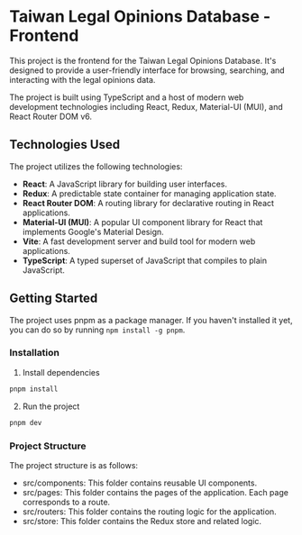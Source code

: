 # Taiwan Legal Opinions Database - Frontend

This project is the frontend for the Taiwan Legal Opinions Database. It's designed to provide a user-friendly interface for browsing, searching, and interacting with the legal opinions data.

The project is built using TypeScript and a host of modern web development technologies including React, Redux, Material-UI (MUI), and React Router DOM v6.

## Technologies Used

The project utilizes the following technologies:

- **React**: A JavaScript library for building user interfaces.
- **Redux**: A predictable state container for managing application state.
- **React Router DOM**: A routing library for declarative routing in React applications.
- **Material-UI (MUI)**: A popular UI component library for React that implements Google's Material Design.
- **Vite**: A fast development server and build tool for modern web applications.
- **TypeScript**: A typed superset of JavaScript that compiles to plain JavaScript.

## Getting Started

The project uses pnpm as a package manager. If you haven't installed it yet, you can do so by running `npm install -g pnpm`.

### Installation


1. Install dependencies

```bash
pnpm install
```

2. Run the project

```bash
pnpm dev
```

### Project Structure

The project structure is as follows:

* src/components: This folder contains reusable UI components.
* src/pages: This folder contains the pages of the application. Each page corresponds to a route.
* src/routers: This folder contains the routing logic for the application.
* src/store: This folder contains the Redux store and related logic.

